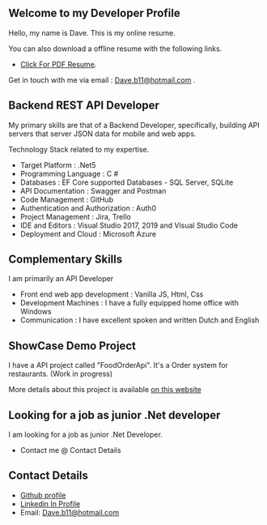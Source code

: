 ## Welcome to my Developer Profile

Hello, my name is Dave. This is my online resume.

You can also download a offline resume with the following links. 

* [Click For PDF Resume](resume/DaveBosmansCV.pdf).

Get in touch with me via email : Dave.b11@hotmail.com .

## Backend REST API Developer

My primary skills are that of a Backend Developer, specifically, building API servers that server JSON data for mobile and web apps. 

Technology Stack related to my expertise.

* Target Platform : .Net5
* Programming Language : C # 
* Databases : EF Core supported Databases - SQL Server, SQLite
* API Documentation : Swagger and Postman
* Code Management : GitHub
* Authentication and Authorization : Auth0
* Project Management : Jira, Trello
* IDE and Editors : Visual Studio 2017, 2019 and Visual Studio Code
* Deployment and Cloud : Microsoft Azure

## Complementary Skills

I am primarily an API Developer

* Front end web app development : Vanilla JS, Html, Css
* Development Machines : I have a fully equipped home office with Windows
* Communication : I have excellent spoken and written Dutch and English

## ShowCase Demo Project

I have a API project called "FoodOrderApi". It's a Order system for restaurants. (Work in progress)

More details about this project is available [on this website](https://github.com/DaveBosmans/FoodOrderApiDocs)

## Looking for a job as junior .Net developer

I am looking for a job as junior .Net Developer.
* Contact me @ Contact Details

## Contact Details

- [Github profile](https://github.com/Jay-study-nildana)
- [Linkedin In Profile](https://www.linkedin.com/in/%E2%9C%94%EF%B8%8F-dave-bosmans-0787141b0/)
- Email: Dave.b11@hotmail.com

